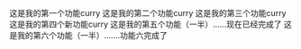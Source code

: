 这是我的第一个功能curry
这是我的第二个功能curry
这是我的第三个功能curry
这是我的第四个新功能curry
这是我的第五个功能（一半）......现在已经完成了
这是我的第六个功能（一半）.......功能六完成了